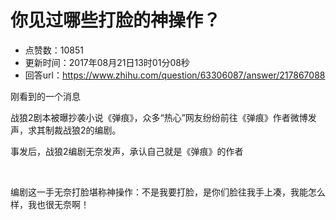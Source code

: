 # 你见过哪些打脸的神操作？
- 点赞数：10851
- 更新时间：2017年08月21日13时01分08秒
- 回答url：https://www.zhihu.com/question/63306087/answer/217867088
<body>
 <p data-pid="wQFLMk04">刚看到的一个消息</p>
 <p data-pid="qcbVJmnQ">战狼2剧本被曝抄袭小说《弹痕》，众多“热心”网友纷纷前往《弹痕》作者微博发声，求其制裁战狼2的编剧。</p>
 <p data-pid="JWYQ_YKg">事发后，战狼2编剧无奈发声，承认自己就是《弹痕》的作者</p>
 <br>
 <p data-pid="4lCWg0Mr">编剧这一手无奈打脸堪称神操作：不是我要打脸，是你们脸往我手上凑，我能怎么样，我也很无奈啊！</p>
</body>